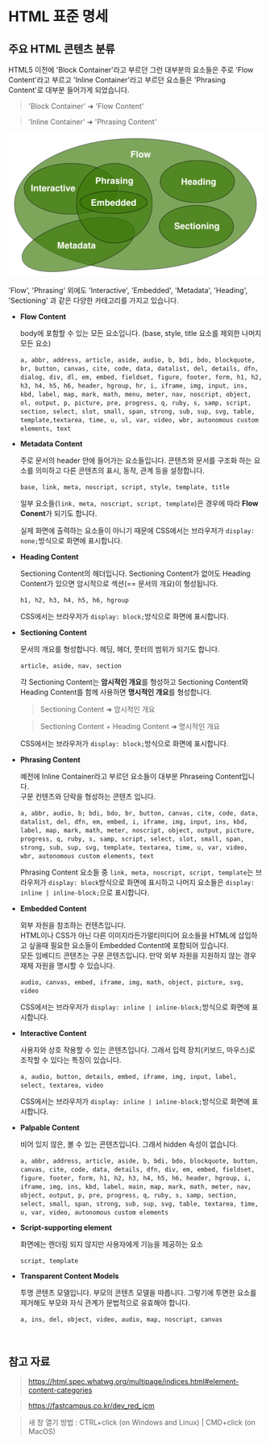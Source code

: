 # HTML 표준 명세

## 주요 HTML 콘텐츠 분류

HTML5 이전에 'Block Container'라고 부르던 그런 대부분의 요소들은 주로 'Flow Content'라고 부르고 'Inline Container'라고 부르던 요소들은 'Phrasing Content'로 대부분 들어가게 되었습니다.

> 'Block Container' ➜ 'Flow Content'

> 'Inline Container' ➜ 'Phrasing Content'

<img src="../images/HTML/element-content-categories.png" alt="주요 HTML 콘텐츠 분류" />

'Flow', 'Phrasing' 외에도 'Interactive', 'Embedded', 'Metadata', 'Heading', 'Sectioning' 과 같은 다양한 카테고리를 가지고 있습니다.

- **Flow Content**

  body에 포함할 수 있는 모든 요소입니다. (base, style, title 요소를 제외한 나머지 모든 요소)

  `a, abbr, address, article, aside, audio, b, bdi, bdo, blockquote, br, button, canvas, cite, code, data, datalist, del, details, dfn, dialog, div, dl, em, embed, fieldset, figure, footer, form, h1, h2, h3, h4, h5, h6, header, hgroup, hr, i, iframe, img, input, ins, kbd, label, map, mark, math, menu, meter, nav, noscript, object, ol, output, p, picture, pre, progress, q, ruby, s, samp, script, section, select, slot, small, span, strong, sub, sup, svg, table, template,textarea, time, u, ul, var, video, wbr, autonomous custom elements, text`

- **Metadata Content**

  주로 문서의 header 안에 들어가는 요소들입니다. 콘텐츠와 문서를 구조화 하는 요소를 의미하고 다른 콘텐츠의 표시, 동작, 관계 등을 설정합니다.

  `base, link, meta, noscript, script, style, template, title`

  일부 요소들(`link, meta, noscript, script, template`)은 경우에 따라 **Flow Conent**가 되기도 합니다.

  실제 화면에 출력하는 요소들이 아니기 때문에 CSS에서는 브라우저가 `display: none;`방식으로 화면에 표시합니다.

- **Heading Content**

  Sectioning Content의 헤더입니다. Sectioning Content가 없어도 Heading Content가 있으면 암시적으로 섹션(== 문서의 개요)이 형성됩니다.

  `h1, h2, h3, h4, h5, h6, hgroup`

  CSS에서는 브라우저가 `display: block;`방식으로 화면에 표시합니다.

- **Sectioning Content**

  문서의 개요를 형성합니다. 헤딩, 헤더, 풋터의 범위가 되기도 합니다.

  `article, aside, nav, section`

  각 Sectioning Content는 **암시적인 개요**를 형성하고 Sectioning Content와 Heading Content를 함께 사용하면 **명시적인 개요**를 형성합니다.

  > Sectioning Content ➜ 암시적인 개요

  > Sectioning Content + Heading Content ➜ 명시적인 개요

  CSS에서는 브라우저가 `display: block;`방식으로 화면에 표시합니다.

- **Phrasing Content**

  예전에 Inline Container라고 부르던 요소들이 대부분 Phraseing Content입니다.  
  구문 컨텐츠와 단락을 형성하는 콘텐츠 입니다.

  `a, abbr, audio, b; bdi, bdo, br, button, canvas, cite, code, data, datalist, del, dfn, em, embed, i, iframe, img, input, ins, kbd, label, map, mark, math, meter, noscript, object, output, picture, progress, q, ruby, s, samp, script, select, slot, small, span, strong, sub, sup, svg, template, textarea, time, u, var, video, wbr, autonomous custom elements, text`

  Phrasing Content 요소들 중 `link, meta, noscript, script, template`는 브라우저가 `display: block`방식으로 화면에 표시하고 나머지 요소들은 `display: inline | inline-block;`으로 표시합니다.

- **Embedded Content**

  외부 자원을 참조하는 컨텐츠입니다.  
  HTML이나 CSS가 아닌 다른 이미지라든가멀티미디어 요소들을 HTML에 삽입하고 싶을때 필요한 요소들이 Embedded Content에 포함되어 있습니다.  
  모든 임베디드 콘텐츠는 구문 콘텐츠입니다. 만약 외부 자원을 지원하지 않는 경우 재체 자원을 명시할 수 있습니다.

  `audio, canvas, embed, iframe, img, math, object, picture, svg, video`

  CSS에서는 브라우저가 `display: inline | inline-block;`방식으로 화면에 표시합니다.

- **Interactive Content**

  사용자와 상호 작용할 수 있는 콘텐츠입니다. 그래서 입력 장치(키보드, 마우스)로 조작할 수 있다는 특징이 있습니다.

  `a, audio, button, details, embed, iframe, img, input, label, select, textarea, video`

  CSS에서는 브라우저가 `display: inline | inline-block;`방식으로 화면에 표시합니다.

- **Palpable Content**

  비어 있지 않은, 볼 수 있는 콘텐츠입니다. 그래서 hidden 속성이 없습니다.

  `a, abbr, address, article, aside, b, bdi, bdo, blockquote, button, canvas, cite, code, data, details, dfn, div, em, embed, fieldset, figure, footer, form, h1, h2, h3, h4, h5, h6, header, hgroup, i, iframe, img, ins, kbd, label, main, map, mark, math, meter, nav, object, output, p, pre, progress, q, ruby, s, samp, section, select, small, span, strong, sub, sup, svg, table, textarea, time, u, var, video, autonomous custom elements`

- **Script-supporting element**

  화면에는 렌더링 되지 않지만 사용자에게 기능을 제공하는 요소

  `script, template`

- **Transparent Content Models**

  투명 콘텐츠 모델입니다. 부모의 콘텐츠 모델을 따릅니다. 그렇기에 투면한 요소를 제거해도 부모와 자식 관계가 문법적으로 유효해야 합니다.

  `a, ins, del, object, video, audio, map, noscript, canvas`

<br />

## 참고 자료

> https://html.spec.whatwg.org/multipage/indices.html#element-content-categories

> https://fastcampus.co.kr/dev_red_jcm

> 새 창 열기 방법 : CTRL+click (on Windows and Linux) | CMD+click (on MacOS)
